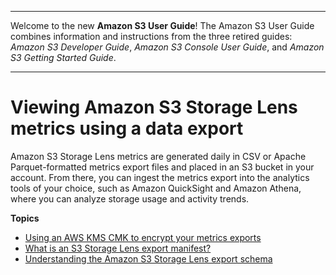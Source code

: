 --------

Welcome to the new **Amazon S3 User Guide**\! The Amazon S3 User Guide combines information and instructions from the three retired guides: *Amazon S3 Developer Guide*, *Amazon S3 Console User Guide*, and *Amazon S3 Getting Started Guide*\.

--------

# Viewing Amazon S3 Storage Lens metrics using a data export<a name="storage_lens_view_metrics_export"></a>

Amazon S3 Storage Lens metrics are generated daily in CSV or Apache Parquet\-formatted metrics export files and placed in an S3 bucket in your account\. From there, you can ingest the metrics export into the analytics tools of your choice, such as Amazon QuickSight and Amazon Athena, where you can analyze storage usage and activity trends\.

**Topics**
+ [Using an AWS KMS CMK to encrypt your metrics exports](storage_lens_encrypt_permissions.md)
+ [What is an S3 Storage Lens export manifest?](storage_lens_whatis_metrics_export_manifest.md)
+ [Understanding the Amazon S3 Storage Lens export schema](storage_lens_understanding_metrics_export_schema.md)